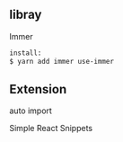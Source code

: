 ## libray
Immer
```bash
install:
$ yarn add immer use-immer
```


## Extension

auto import

Simple React Snippets